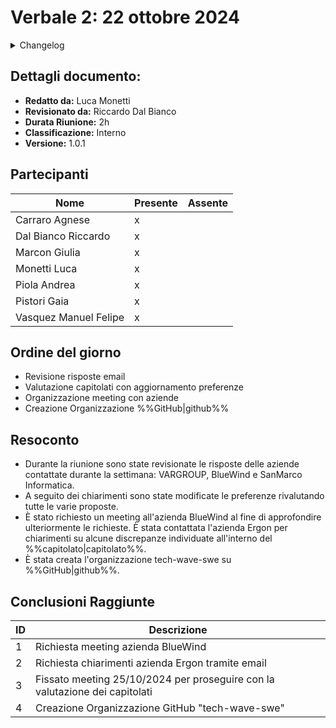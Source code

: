 # Verbale 2: 22 ottobre 2024

<details>
  <summary>Changelog</summary>

| Data       | Versione | Descrizione                              | Autore       | Data Approvazione | Approvatore           |
| ---------- | -------- | ---------------------------------------- | ------------ | ----------------- | --------------------- |
| 04/11/2024 | 1.1      | Aggiunto versionamento e durata riunione | Luca Monetti | 05/10/2024        | Riccardo Dal Bianco |
| 22/10/2024 | 1.0      | Prima stesura del documento              | Luca Monetti | 23/10/2024        | Riccardo Dal Bianco |

</details>

## Dettagli documento:

- **Redatto da:** Luca Monetti
- **Revisionato da:** Riccardo Dal Bianco
- **Durata Riunione:** 2h
- **Classificazione:** Interno
- **Versione:** 1.0.1

## Partecipanti

| Nome                  | Presente | Assente |
| --------------------- | -------- | ------- |
| Carraro Agnese        | x        |         |
| Dal Bianco Riccardo   | x        |         |
| Marcon Giulia         | x        |         |
| Monetti Luca          | x        |         |
| Piola Andrea          | x        |         |
| Pistori Gaia          | x        |         |
| Vasquez Manuel Felipe | x        |         |

## Ordine del giorno

- Revisione risposte email
- Valutazione capitolati con aggiornamento preferenze
- Organizzazione meeting con aziende
- Creazione Organizzazione %%GitHub|github%%

## Resoconto

- Durante la riunione sono state revisionate le risposte delle aziende contattate durante la settimana: VARGROUP, BlueWind e SanMarco Informatica.
- A seguito dei chiarimenti sono state modificate le preferenze rivalutando tutte le varie proposte.
- È stato richiesto un meeting all'azienda BlueWind al fine di approfondire ulteriormente le richieste. È stata contattata l'azienda Ergon per chiarimenti su alcune discrepanze individuate all'interno del %%capitolato|capitolato%%.
- È stata creata l'organizzazione tech-wave-swe su %%GitHub|github%%.

## Conclusioni Raggiunte

| ID  | Descrizione                                                                 |
| --- | --------------------------------------------------------------------------- |
| 1   | Richiesta meeting azienda BlueWind                                          |
| 2   | Richiesta chiarimenti azienda Ergon tramite email                           |
| 3   | Fissato meeting 25/10/2024 per proseguire con la valutazione dei capitolati |
| 4   | Creazione Organizzazione GitHub "tech-wave-swe"      